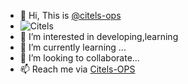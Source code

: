 - 👋 Hi, This is [@citels-ops](https://github.com/citels-ops)
- ![Citels](https://image.freepik.com/free-psd/metallic-logo-mockup-blue-wall_1389-1178.jpg)
- 👀 I’m interested in developing,learning
- 🌱 I’m currently learning ...
- 💞️ I’m looking to collaborate...
- 📫 Reach me via [Citels-OPS](https://t.me/citels)

<!---
citels-ops/citels-ops is a ✨ special ✨ repository because its `README.md` (this file) appears on your GitHub profile.
You can click the Preview link to take a look at your changes.
--->
